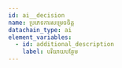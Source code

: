 ```yaml
---
id: ai__decision
name: ប្រភេទការសម្រេចចិត្ត
datachain_type: ai
element_variables:
  - id: additional_description
    label: បរិយាយបន្ថែម
---
```

